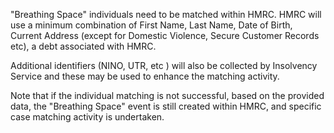 "Breathing Space" individuals need to be matched within HMRC. HMRC will use a minimum combination of First Name, Last Name, Date of Birth, Current Address (except for Domestic Violence, Secure Customer Records etc), a debt associated with HMRC.

Additional identifiers (NINO, UTR, etc ) will also be collected by Insolvency Service and these may be used to enhance the matching activity.

Note that if the individual matching is not successful, based on the provided data, the "Breathing Space" event is still created within HMRC, and specific case matching activity is undertaken.
